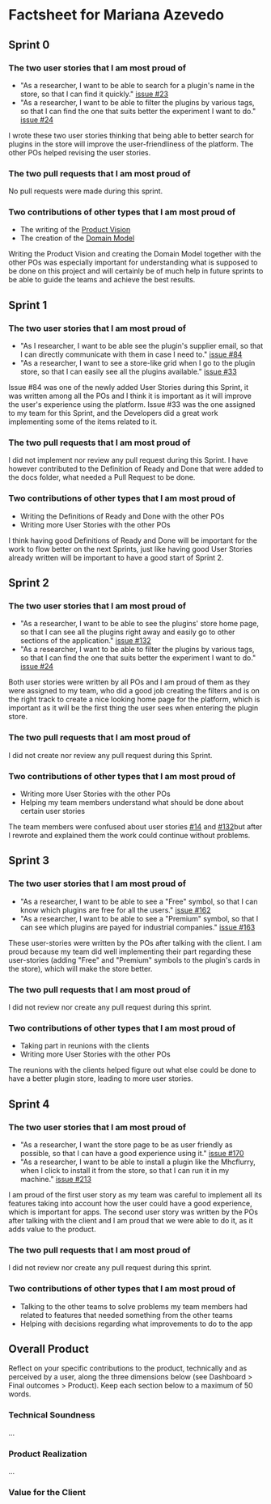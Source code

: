 # Factsheet for Mariana Azevedo

## Sprint 0

### The two user stories that I am most proud of

 * "As a researcher, I want to be able to search for a plugin's name in the store, so that I can find it quickly." [issue #23](https://github.com/FEUP-MEIC-DS-2023-1MEIC08/VAXPRED/issues/23)
 * "As a researcher, I want to be able to filter the plugins by various tags, so that I can find the one that suits better the experiment I want to do."  [issue #24](https://github.com/FEUP-MEIC-DS-2023-1MEIC08/VAXPRED/issues/24)

 I wrote these two user stories thinking that being able to better search for plugins in the store will improve the user-friendliness of the platform. The other POs helped revising the user stories.


### The two pull requests that I am most proud of

No pull requests were made during this sprint.


### Two contributions of other types that I am most proud of

 * The writing of the [Product Vision](/docs/product.md)
 * The creation of the [Domain Model](/docs/product.md)

 Writing the Product Vision and creating the Domain Model together with the other POs was especially important for understanding what is supposed to be done on this project and will certainly be of much help in future sprints to be able to guide the teams and achieve the best results.



## Sprint 1

### The two user stories that I am most proud of

 * "As I researcher, I want to be able see the plugin's supplier email, so that I can directly communicate with them in case I need to." [issue #84](https://github.com/FEUP-MEIC-DS-2023-1MEIC08/VAXPRED/issues/84)
 * "As a researcher, I want to see a store-like grid when I go to the plugin store, so that I can easily see all the plugins available." [issue  #33](https://github.com/FEUP-MEIC-DS-2023-1MEIC08/VAXPRED/issues/33)

Issue #84 was one of the newly added User Stories during this Sprint, it was written among all the POs and I think it is important as it will improve the user's experience using the platform. Issue #33 was the one assigned to my team for this Sprint, and the Developers did a great work implementing some of the items related to it.


### The two pull requests that I am most proud of

I did not implement nor review any pull request during this Sprint. I have however contributed to the Definition of Ready and Done that were added to the docs folder, what needed a Pull Request to be done.


### Two contributions of other types that I am most proud of
 
 * Writing the Definitions of Ready and Done with the other POs
 * Writing more User Stories with the other POs

I think having good Definitions of Ready and Done will be important for the work to flow better on the next Sprints, just like having good User Stories already written will be important to have a good start of Sprint 2.



## Sprint 2

### The two user stories that I am most proud of

 * "As a researcher, I want to be able to see the plugins' store home page, so that I can see all the plugins right away and easily go to other sections of the application." [issue #132](https://github.com/FEUP-MEIC-DS-2023-1MEIC08/VAXPRED/issues/132)
 * "As a researcher, I want to be able to filter the plugins by various tags, so that I can find the one that suits better the experiment I want to do." [issue #24](https://github.com/FEUP-MEIC-DS-2023-1MEIC08/VAXPRED/issues/24)

Both user stories were written by all POs and I am proud of them as they were assigned to my team, who did a good job creating the filters and is on the right track to create a nice looking home page for the platform, which is important as it will be the first thing the user sees when entering the plugin store.


### The two pull requests that I am most proud of

I did not create nor review any pull request during this Sprint.


### Two contributions of other types that I am most proud of
 
 * Writing more User Stories with the other POs
 * Helping my team members understand what should be done about certain user stories

The team members were confused about user stories  [#14](https://github.com/FEUP-MEIC-DS-2023-1MEIC08/VAXPRED/issues/14) and [#132](https://github.com/FEUP-MEIC-DS-2023-1MEIC08/VAXPRED/issues/132)but after I rewrote and explained them the work could continue without problems.


## Sprint 3

### The two user stories that I am most proud of

 * "As a researcher, I want to be able to see a "Free" symbol, so that I can know which plugins are free for all the users." [issue #162](https://github.com/FEUP-MEIC-DS-2023-1MEIC08/VAXPRED/issues/162)
 * "As a researcher, I want to be able to see a "Premium" symbol, so that I can see which plugins are payed for industrial companies."  [issue #163](https://github.com/FEUP-MEIC-DS-2023-1MEIC08/VAXPRED/issues/163)

These user-stories were written by the POs after talking with the client. I am proud because my team did well implementing their part regarding these user-stories (adding "Free" and "Premium" symbols to the plugin's cards in the store), which will make the store better.


### The two pull requests that I am most proud of

I did not review nor create any pull request during this sprint.


### Two contributions of other types that I am most proud of

 * Taking part in reunions with the clients
 * Writing more User Stories with the other POs

The reunions with the clients helped figure out what else could be done to have a better plugin store, leading to more user stories.


## Sprint 4

### The two user stories that I am most proud of

 * "As a researcher, I want the store page to be as user friendly as possible, so that I can have a good experience using it." [issue #170](https://github.com/FEUP-MEIC-DS-2023-1MEIC08/VAXPRED/issues/170)
 * "As a researcher, I want to be able to install a plugin like the Mhcflurry, when I click to install it from the store, so that I can run it in my machine."  [issue #213](https://github.com/FEUP-MEIC-DS-2023-1MEIC08/VAXPRED/issues/213)

I am proud of the first user story as my team was careful to implement all its features taking into account how the user could have a good experience, which is important for apps.
The second user story was written by the POs after talking with the client and I am proud that we were able to do it, as it adds value to the product.


### The two pull requests that I am most proud of

I did not review nor create any pull request during this sprint.


### Two contributions of other types that I am most proud of

 * Talking to the other teams to solve problems my team members had related to features that needed something from the other teams
 * Helping with decisions regarding what improvements to do to the app


## Overall Product

Reflect on your specific contributions to the product, technically and as perceived by a user, along the three dimensions below (see Dashboard > Final outcomes > Product). Keep each section below to a maximum of 50 words.


### Technical Soundness

...


### Product Realization

...


### Value for the Client

